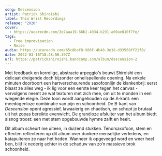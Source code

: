 ```yaml
---
song: Descension
artist: Patrick Shiroishi
label: Thin Wrist Recordings
release: "2020"
cover:
  - https://ucarecdn.com/2e7aaa19-66b2-4034-b291-a00ae810f7fe/
tags:
  - Free improvisation
  - Noise
audio: https://ucarecdn.com/65c8baf8-986f-4b48-9e18-d93568ff21f0/
date: 2022-03-16T18:48:50.397Z
url: https://patrickshiroishi.bandcamp.com/album/descension-2
---
```

Met feedback en korrelige, abstracte arpeggio's bouwt Shiroishi een delicaat dreigende doch bijzonder onheilspellende opening. Na enkele minuten doorboort een hartverscheurende saxofoonlijn de klankenbrij: eerst blaast ze alles weg - ik lig voor een eerste keer tegen het canvas - vervolgens neemt ze wat texturen met zich mee, om uit te monden in een wiegende elegie. Deze toon wordt aangehouden op de A-kant: een meedogenloze combinatie van pijn en schoonheid. De B-kant van *Descension* opent agressief, lawaaierig en chaotisch, en schopt je brutaal uit het zopas bereikte evenwicht. De grandioze afsluiter van het album biedt alsnog troost: een met stem opgebouwde hymne zalft en heelt.

Dit album scheurt me uiteen, in duizend stukken. Tenorsaxofoon, stem en effecten reflecteren op dit album over donkere menselijke verledens, en katapulteren ze naar het heden. Wanneer ik opgeveegd word en weer heel ben, blijf ik nederig achter in de schaduw van zo’n massieve brok schoonheid.